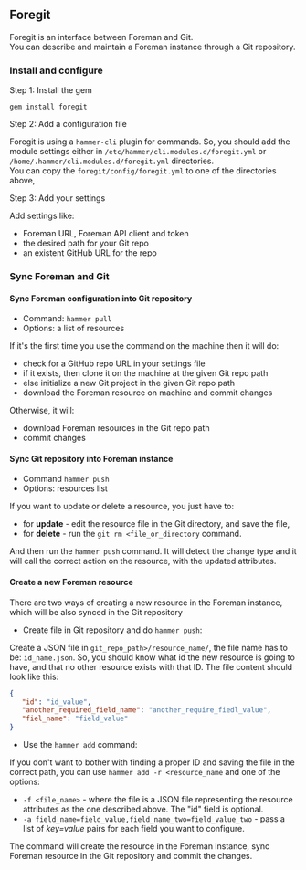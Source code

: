 ## Foregit

Foregit is an interface between Foreman and Git.  
You can describe and maintain a Foreman instance through a Git repository.


### Install and configure

Step 1: Install the gem

`gem install foregit`

Step 2: Add a configuration file

Foregit is using a `hammer-cli` plugin for commands. So, you should add the module settings either in
`/etc/hammer/cli.modules.d/foregit.yml` or `/home/.hammer/cli.modules.d/foregit.yml` directories.  
You can copy the `foregit/config/foregit.yml` to one of the directories above,

Step 3: Add your settings

Add settings like: 
 - Foreman URL, Foreman API client and token
 - the desired path for your Git repo
 - an existent GitHub URL for the repo

### Sync Foreman and Git

#### Sync Foreman configuration into Git repository

  - Command: `hammer pull`
  - Options: a list of resources

If it's the first time you use the command on the machine then it will do:
  - check for a GitHub repo URL in your settings file
  - if it exists, then clone it on the machine at the given Git repo path
  - else initialize a new Git project in the given Git repo path
  - download the Foreman resource on machine and commit changes

Otherwise, it will: 
  - download Foreman resources in the Git repo path
  - commit changes

#### Sync Git repository into Foreman instance

   - Command `hammer push`
   - Options: resources list
 
If you want to update or delete a resource, you just have to:
   - for **update** - edit the resource file in the Git directory, and save the file,
   - for **delete** - run the `git rm <file_or_directory` command.

And then run the `hammer push` command. It will detect the change type and it will call the correct action on the resource, with the updated attributes.
 
#### Create a new Foreman resource

There are two ways of creating a new resource in the Foreman instance, which will be also synced in the Git repository

 - Create file in Git repository and do `hammer push`:

Create a JSON file in `git_repo_path>/resource_name/`, the file name has to be: `id_name.json`.
So, you should know what id the new resource is going to have, and that no other resource exists with that ID.
The file content should look like this:

```json
{
   "id": "id_value",
   "another_required_field_name": "another_require_fiedl_value",
   "fiel_name": "field_value"
}
```

 - Use the `hammer add` command:

If you don't want to bother with finding a proper ID and saving the file in the correct path, you can use `hammer add -r <resource_name` and one of the options:

 - `-f <file_name>` - where the file is a JSON file representing the resource attributes as the one described above. The "id" field is optional.
 - `-a field_name=field_value,field_name_two=field_value_two` - pass a list of *key=value* pairs for each field you want to configure.

The command will create the resource in the Foreman instance, sync Foreman resource in the Git repository and commit the changes.
